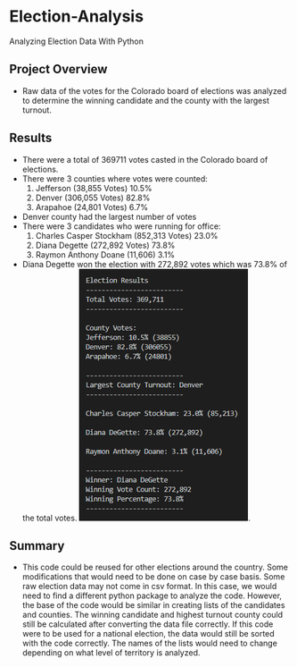 # Election-Analysis
Analyzing Election Data With Python

## Project Overview
 * Raw data of the votes for the Colorado board of elections was analyzed to determine the winning candidate and the county with the largest turnout. 

## Results
 * There were a total of 369711 votes casted in the Colorado board of elections.
 * There were 3 counties where votes were counted:
    1. Jefferson (38,855 Votes) 10.5%
    2. Denver (306,055 Votes) 82.8%
    3. Arapahoe (24,801 Votes) 6.7%
 * Denver county had the largest number of votes
 * There were 3 candidates who were running for office:
    1. Charles Casper Stockham (852,313 Votes) 23.0%
    2. Diana Degette (272,892 Votes) 73.8%
    3. Raymon Anthony Doane (11,606) 3.1%
 * Diana Degette won the election with 272,892 votes which was 73.8% of the total votes. 
 ![Election_Breakdown](https://github.com/chenylk/Election-Analysis/blob/master/resources/Election_breakdown_terminal.PNG).
 
 
## Summary
 * This code could be reused for other elections around the country. Some modifications that would need to be done on case by case basis. Some raw election data may not come in csv format. In this case, we would need to find a different python package to analyze the code. However, the base of the code would be similar in creating lists of the candidates and counties. The winning candidate and highest turnout county could still be calculated after converting the data file correctly. If this code were to be used for a national election, the data would still be sorted with the code correctly. The names of the lists would need to change depending on what level of territory is analyzed. 
 
